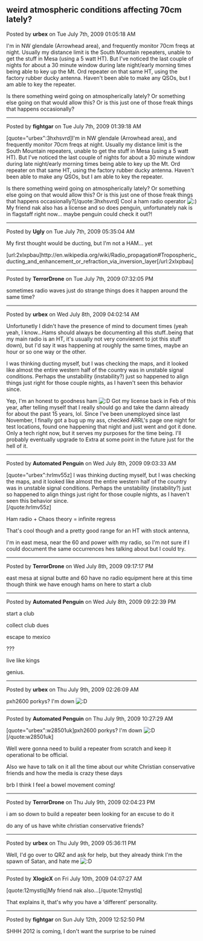 ## weird atmospheric conditions affecting 70cm lately?
Posted by **urbex** on Tue July 7th, 2009 01:05:18 AM

I'm in NW glendale (Arrowhead area), and frequently monitor 70cm freqs at night.  Usually my distance limit is the South Mountain repeaters, unable to get the stuff in Mesa (using a 5 watt HT).  But I've noticed the last couple of nights for about a 30 minute window during late night/early morning times being able to key up the Mt. Ord repeater on that same HT, using the factory rubber ducky antenna.  Haven't been able to make any QSOs, but I am able to key the repeater.  

Is there something weird going on atmospherically lately?  Or something else going on that would allow this?  Or is this just one of those freak things that happens occasionally?

--------------------------------------------------------------------------------

Posted by **fightgar** on Tue July 7th, 2009 01:39:18 AM

[quote=&quot;urbex&quot;:3hxhsvrd]I'm in NW glendale (Arrowhead area), and frequently monitor 70cm freqs at night.  Usually my distance limit is the South Mountain repeaters, unable to get the stuff in Mesa (using a 5 watt HT).  But I've noticed the last couple of nights for about a 30 minute window during late night/early morning times being able to key up the Mt. Ord repeater on that same HT, using the factory rubber ducky antenna.  Haven't been able to make any QSOs, but I am able to key the repeater.  

Is there something weird going on atmospherically lately?  Or something else going on that would allow this?  Or is this just one of those freak things that happens occasionally?[/quote:3hxhsvrd]
Cool a ham radio operator <!-- s:) --><img src="{SMILIES_PATH}/icon_e_smile.gif" alt=":)" title="Smile" /><!-- s:) -->
My friend nak also has a license and so does penguin, unfortunately nak is in flagstaff right now... maybe penguin could check it out?!

--------------------------------------------------------------------------------

Posted by **Ugly** on Tue July 7th, 2009 05:35:04 AM

My first thought would be ducting, but I'm not a HAM... yet

[url:2xlxpbau]http&#58;//en&#46;wikipedia&#46;org/wiki/Radio_propagation#Tropospheric_ducting_and_enhancement_or_refraction_via_inversion_layer[/url:2xlxpbau]

--------------------------------------------------------------------------------

Posted by **TerrorDrone** on Tue July 7th, 2009 07:32:05 PM

sometimes radio waves just do strange things
does it happen around the same time?

--------------------------------------------------------------------------------

Posted by **urbex** on Wed July 8th, 2009 04:02:14 AM

Unfortunetly I didn't have the presence of mind to document times (yeah yeah, I know...Hams should always be documenting all this stuff..being that my main radio is an HT, it's usually not very convienent to jot this stuff down), but I'd say it was happening at roughly the same times, maybe an hour or so one way or the other.  

I was thinking ducting myself, but I was checking the maps, and it looked like almost the entire western half of the country was in unstable signal conditions.  Perhaps the unstability (instability?) just so happened to align things just right for those couple nights, as I haven't seen this behavior since.  

Yep, I'm an honest to goodness ham <!-- s:D --><img src="{SMILIES_PATH}/icon_e_biggrin.gif" alt=":D" title="Very Happy" /><!-- s:D -->  Got my license back in Feb of this year, after telling myself that I really should go and take the damn already for about the past 15 years, lol.  Since I've been unemployed since last November, I finally got a bug up my ass, checked ARRL's page one night for test locations, found one happening that night and just went and got it done.  Only a tech right now, but it serves my purposes for the time being.  I'll probably eventually upgrade to Extra at some point in the future just for the hell of it.

--------------------------------------------------------------------------------

Posted by **Automated Penguin** on Wed July 8th, 2009 09:03:33 AM

[quote=&quot;urbex&quot;:hrlmv55z]
I was thinking ducting myself, but I was checking the maps, and it looked like almost the entire western half of the country was in unstable signal conditions.  Perhaps the unstability (instability?) just so happened to align things just right for those couple nights, as I haven't seen this behavior since.  
[/quote:hrlmv55z]

Ham radio + Chaos theory = infinite regress

That's cool though and a pretty good range for an HT with stock antenna,

I'm in east mesa, near the 60 and power with my radio, so I'm not sure if I could document the same occurrences hes talking about but I could try.

--------------------------------------------------------------------------------

Posted by **TerrorDrone** on Wed July 8th, 2009 09:17:17 PM

east mesa at signal butte and 60 
have no radio equipment here at this time though 
think we have enough hams on here to start a club

--------------------------------------------------------------------------------

Posted by **Automated Penguin** on Wed July 8th, 2009 09:22:39 PM

start a club

collect club dues

escape to mexico

???

live like kings 

genius.

--------------------------------------------------------------------------------

Posted by **urbex** on Thu July 9th, 2009 02:26:09 AM

pxh2600 porkys?  I'm down <!-- s:D --><img src="{SMILIES_PATH}/icon_e_biggrin.gif" alt=":D" title="Very Happy" /><!-- s:D -->

--------------------------------------------------------------------------------

Posted by **Automated Penguin** on Thu July 9th, 2009 10:27:29 AM

[quote=&quot;urbex&quot;:w28501uk]pxh2600 porkys?  I'm down <!-- s:D --><img src="{SMILIES_PATH}/icon_e_biggrin.gif" alt=":D" title="Very Happy" /><!-- s:D -->[/quote:w28501uk]


Well were gonna need to build a repeater from scratch and keep it operational to be official.

Also we have to talk on it all the time about our white Christian conservative friends and how the media is crazy these days

brb I think I feel a bowel movement coming!

--------------------------------------------------------------------------------

Posted by **TerrorDrone** on Thu July 9th, 2009 02:04:23 PM

i am so down to build a repeater been looking for an excuse to do it

do any of us have white christian conservative friends?

--------------------------------------------------------------------------------

Posted by **urbex** on Thu July 9th, 2009 05:36:11 PM

Well, I'd go over to QRZ and ask for help, but they already think I'm the spawn of Satan, and hate me <!-- s:D --><img src="{SMILIES_PATH}/icon_e_biggrin.gif" alt=":D" title="Very Happy" /><!-- s:D -->

--------------------------------------------------------------------------------

Posted by **XlogicX** on Fri July 10th, 2009 04:07:27 AM

[quote:12mystlq]My friend nak also...[/quote:12mystlq]

That explains it, that's why you have a 'different' personality.

--------------------------------------------------------------------------------

Posted by **fightgar** on Sun July 12th, 2009 12:52:50 PM

SHHH 2012 is coming, I don't want the surprise to be ruined
